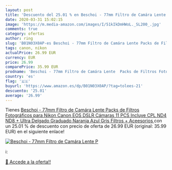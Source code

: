 ```yaml
---
layout: post
title: 'Descuento del 25.01 % en Beschoi - 77mm Filtro de Camára Lente  P'
date: 2020-03-31 15:02:15
image: 'https://m.media-amazon.com/images/I/51kIkDmHWoL._SL200_.jpg'
comments: true
category: ofertas
author: ring
slug: 'B01N03X0AP-es Beschoi - 77mm Filtro de Camára Lente Packs de Filtros...'
tags: canon, nikon
actualPrice: 26.99 EUR
currency: EUR
price: 26.99
comparePrice: 35.99 EUR
prodname: 'Beschoi - 77mm Filtro de Camára Lente  Packs de Filtros Fotográficos para Nikon Canon EOS DSLR Cámaras  11 PCS Incluye CPL ND4 ND8 + Ultra Delgado Graduado Naranja Azul Gris Filtros + Aceesorios '
country: 'es'
flag: '🇪🇸'
buyurl: 'https://www.amazon.es/dp/B01N03X0AP/?tag=tolees-21'
descuento: '25.01'
average: '26.99'
---
```


Tienes [Beschoi - 77mm Filtro de Camára Lente  Packs de Filtros Fotográficos para Nikon Canon EOS DSLR Cámaras  11 PCS Incluye CPL ND4 ND8 + Ultra Delgado Graduado Naranja Azul Gris Filtros + Aceesorios ](https://www.amazon.es/dp/B01N03X0AP/?tag=tolees-21) con un 25.01 % de descuento con precio de oferta de 26.99 EUR (original: 35.99 EUR) en el siguiente enlace!

[![Beschoi - 77mm Filtro de Camára Lente  P](https://m.media-amazon.com/images/I/51kIkDmHWoL._SL200_.jpg)](https://www.amazon.es/dp/B01N03X0AP/?tag=tolees-21)

ℹ️:


[🛒 Accede a la oferta!!](https://www.amazon.es/dp/B01N03X0AP/?tag=tolees-21)
